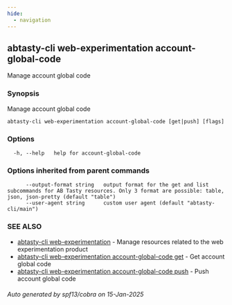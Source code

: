 ```yaml
---
hide:
  - navigation
---
```

## abtasty-cli web-experimentation account-global-code

Manage account global code

### Synopsis

Manage account global code

```
abtasty-cli web-experimentation account-global-code [get|push] [flags]
```

### Options

```
  -h, --help   help for account-global-code
```

### Options inherited from parent commands

```
      --output-format string   output format for the get and list subcommands for AB Tasty resources. Only 3 format are possible: table, json, json-pretty (default "table")
      --user-agent string      custom user agent (default "abtasty-cli/main")
```

### SEE ALSO

* [abtasty-cli web-experimentation](abtasty-cli_web-experimentation.md)	 - Manage resources related to the web experimentation product
* [abtasty-cli web-experimentation account-global-code get](abtasty-cli_web-experimentation_account-global-code_get.md)	 - Get account global code
* [abtasty-cli web-experimentation account-global-code push](abtasty-cli_web-experimentation_account-global-code_push.md)	 - Push account global code

###### Auto generated by spf13/cobra on 15-Jan-2025
